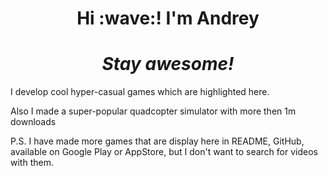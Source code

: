 <h1 align='center'> Hi :wave:! I'm Andrey</h1>

<a href="https://github.com/andrey-melnikov/andrey-melnikov/blob/f8c4472f6a381b60f147fd5cf9ad355be618fc02/HP_Video.mp4" target="_blank"></a>

<p align='center'>
<h1 align='center'><i>Stay awesome!</i></h1>
I develop cool hyper-casual games which are highlighted here.

Also I made a super-popular quadcopter simulator with more then 1m downloads

P.S.
I have made more games that are display here in README, GitHub, available on Google Play or AppStore, but I don't want to search for videos with them.

